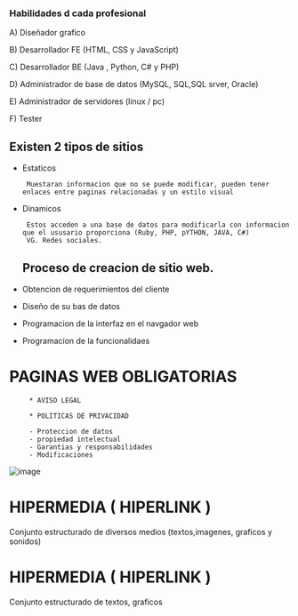 
### Habilidades d cada profesional

A) Diseñador grafico

B) Desarrollador FE (HTML, CSS y JavaScript)

C) Desarrollador BE (Java , Python, C# y PHP)

D) Administrador de base de datos (MySQL, SQL,SQL srver, Oracle)

E) Administrador de servidores (linux / pc)

F) Tester

## Existen 2 tipos de sitios

  * Estaticos
   
         Muestaran informacion que no se puede modificar, pueden tener enlaces entre paginas relacionadas y un estilo visual
  
  * Dinamicos

         Estos acceden a una base de datos para modificarla con informacion que el ususario proporciona (Ruby, PHP, pYTHON, JAVA, C#)
         VG. Redes sociales.

    ## Proceso de creacion de sitio web.

  * Obtencion de requerimientos del cliente
  * Diseño de su bas de datos
  * Programacion de la interfaz en el navgador web
  * Programacion de la funcionalidaes


# PAGINAS WEB OBLIGATORIAS

         * AVISO LEGAL
         
         * POLITICAS DE PRIVACIDAD
         
         - Proteccion de datos
         - propiedad intelectual
         - Garantias y responsabilidades
         - Modificaciones

![image](https://github.com/leoandyaz/DW/assets/133395965/275b9881-088a-42e8-855b-4df47b5c9ac9)


# HIPERMEDIA ( HIPERLINK )
   Conjunto estructurado de diversos medios (textos,imagenes, graficos y sonidos) 

# HIPERMEDIA ( HIPERLINK )
   Conjunto estructurado de textos, graficos  

 
   
